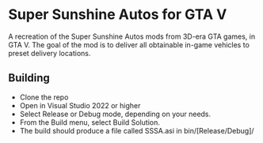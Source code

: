 # Super Sunshine Autos for GTA V
A recreation of the Super Sunshine Autos mods from 3D-era GTA games, in GTA V. 
The goal of the mod is to deliver all obtainable in-game vehicles to preset delivery locations.

## Building
- Clone the repo
- Open in Visual Studio 2022 or higher
- Select Release or Debug mode, depending on your needs.
- From the Build menu, select Build Solution.
- The build should produce a file called SSSA.asi in bin/[Release/Debug]/